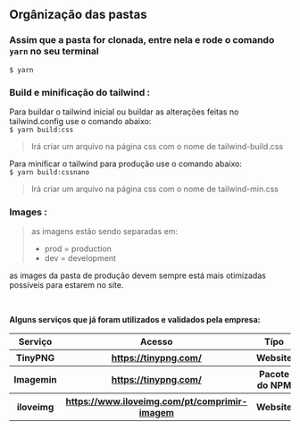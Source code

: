 ## Orgânização das pastas

### **Assim que a pasta for clonada, entre nela e rode o comando `yarn` no seu terminal**

``
$ yarn
``


### **Build e minificação do tailwind :**

Para buildar o tailwind inicial ou buildar as alterações feitas no tailwind.config use o comando abaixo:
<br />
``
$ yarn build:css
``
> Irá criar um arquivo na página css com o nome de tailwind-build.css

Para minificar o tailwind para produção use o comando abaixo:
<br />
``
$ yarn build:cssnano
``
> Irá criar um arquivo na página css com o nome de tailwind-min.css

### **Images :**
> as imagens estão sendo separadas em:  
> * prod = production
> * dev = development

as images da pasta de produção devem sempre está mais otimizadas possíveis para estarem no site.

<br/>

<strong>Alguns serviços que já foram utilizados e validados pela empresa:</strong>

<table>
 <tr>
  <th>Serviço</th>
  <th>Acesso</th>
  <th>Típo</th>
 </tr>
 <tr>
  <th>TinyPNG</th>
  <th><a href="https://tinypng.com/">https://tinypng.com/</a></th>
  <th>Website</th>
 </tr>
 <tr>
  <th>Imagemin</th>
  <th><a href="https://tinypng.com/">https://tinypng.com/</a></th>
  <th>Pacote do NPM</th>
 </tr>
 <tr>
  <th>iloveimg</th>
  <th><a href="https://www.iloveimg.com/pt/comprimir-imagem">https://www.iloveimg.com/pt/comprimir-imagem</a></th>
  <th>Website</th>
 </tr>
</table>